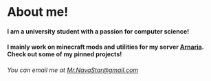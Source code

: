 # About me!

#### I am a university student with a passion for computer science! 
#### I mainly work on minecraft mods and utilities for my server [Arnaria](https://www.arnaria.ca). Check out some of my pinned projects!
###### You can email me at Mr.NavaStar@gmail.com

<!--
**MrNavaStar/MrNavaStar** is a ✨ _special_ ✨ repository because its `README.md` (this file) appears on your GitHub profile.

Here are some ideas to get you started:

- 🔭 I’m currently working on ...
- 🌱 I’m currently learning ...
- 👯 I’m looking to collaborate on ...
- 🤔 I’m looking for help with ...
- 💬 Ask me about ...
- 📫 How to reach me: ...
- 😄 Pronouns: ...
- ⚡ Fun fact: ...
-->
